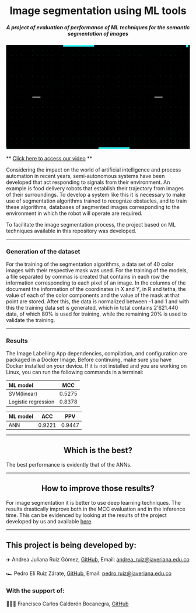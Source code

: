 <h1 align="center"> Image segmentation using ML tools </h1>
<h5 align="center">A project of evaluation of performance of ML techniques for the semantic segmentation of images</h5>

</p>
<p align="center">
<img src ="./media/readme/MACHINE LEARNING.gif" alt="Logo" width="1200"/>
</p>

** [Click here to access our video](https://youtu.be/8NVU1Qbw6lw) **

Considering the impact on the world of artificial intelligence and process automation in recent years, semi-autonomous systems have been developed that act responding to signals from their environment. An example is food delivery robots that establish their trajectory from images of their surroundings. To develop a system like this it is necessary to make use of segmentation algorithms trained to recognize obstacles, and to train these algorithms, databases of segmented images corresponding to the environment in which the robot will operate are required.

To facilitate the image segmentation process, the project based on ML techniques available in this repository was developed.

---
<h3 align="left"> Generation of the dataset </h3>

For the training of the segmentation algorithms, a data set of 40 color images with their respective mask was used. For the training of the models, a file separated by commas is created that contains in each row the information corresponding to each pixel of an image. In the columns of the document the information of the coordinates in X and Y, in R and tetha, the value of each of the color components and the value of the mask at that point are stored. After this, the data is normalized between -1 and 1 and with this the training data set is generated, which in total contains 2'621.440 data, of which 80% is used for training, while the remaining 20% is used to validate the training.

---
<h3 align="left"> Results </h3>

The Image Labelling App dependencies, compilation, and configuration are packaged in a Docker Image. Before continuing, make sure you have Docker installed on your device. If it is not installed and you are working on Linux, you can run the following commands in a terminal:

| **ML model** | **MCC** |
|:------------------|:------------:|
|SVM(linear)        |0.5275        |
|Logistic regression|0.8378        |

| **ML model** | **ACC** | **PPV** |
|:------------------|:------------:|:------------:|
|ANN        |0.9221      |0.9447|

---
<h2 align="center">Which is the best?</h2>

The best performance is evidently that of the ANNs.

---

<h2 align="center"> How to improve those results? </h2>

For image segmentation it is better to use deep learning techniques. The results drastically improve both in the MCC evaluation and in the inference time. This can be evidenced by looking at the results of the project developed by us and available [here](https://github.com/Kiwi-PUJ).

---
<h2 align="left"> This project is being developed by: </h2>

✈️ Andrea Juliana Ruiz Gómez, [GitHub](https://github.com/andrearuizg), Email: andrea_ruiz@javeriana.edu.co

🏎️ Pedro Elí Ruiz Zárate, [GitHub](https://github.com/PedroRuizCode), Email: pedro.ruiz@javeriana.edu.co


<h3 align="left"> With the support of: </h3>

👨🏻‍🏫 Francisco Carlos Calderón Bocanegra, [GitHub](https://github.com/calderonf)
